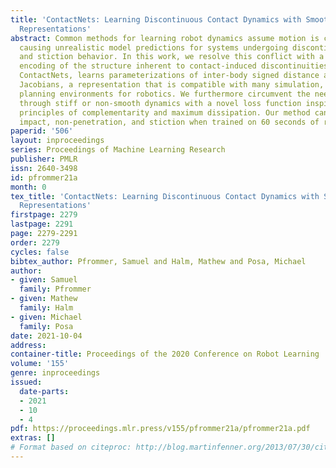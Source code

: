 ```yaml
---
title: 'ContactNets: Learning Discontinuous Contact Dynamics with Smooth, Implicit
  Representations'
abstract: Common methods for learning robot dynamics assume motion is continuous,
  causing unrealistic model predictions for systems undergoing discontinuous impact
  and stiction behavior. In this work, we resolve this conflict with a smooth, implicit
  encoding of the structure inherent to contact-induced discontinuities. Our method,
  ContactNets, learns parameterizations of inter-body signed distance and contact-frame
  Jacobians, a representation that is compatible with many simulation, control, and
  planning environments for robotics. We furthermore circumvent the need to differentiate
  through stiff or non-smooth dynamics with a novel loss function inspired by the
  principles of complementarity and maximum dissipation. Our method can predict realistic
  impact, non-penetration, and stiction when trained on 60 seconds of real-world data.
paperid: '506'
layout: inproceedings
series: Proceedings of Machine Learning Research
publisher: PMLR
issn: 2640-3498
id: pfrommer21a
month: 0
tex_title: 'ContactNets: Learning Discontinuous Contact Dynamics with Smooth, Implicit
  Representations'
firstpage: 2279
lastpage: 2291
page: 2279-2291
order: 2279
cycles: false
bibtex_author: Pfrommer, Samuel and Halm, Mathew and Posa, Michael
author:
- given: Samuel
  family: Pfrommer
- given: Mathew
  family: Halm
- given: Michael
  family: Posa
date: 2021-10-04
address:
container-title: Proceedings of the 2020 Conference on Robot Learning
volume: '155'
genre: inproceedings
issued:
  date-parts:
  - 2021
  - 10
  - 4
pdf: https://proceedings.mlr.press/v155/pfrommer21a/pfrommer21a.pdf
extras: []
# Format based on citeproc: http://blog.martinfenner.org/2013/07/30/citeproc-yaml-for-bibliographies/
---
```

